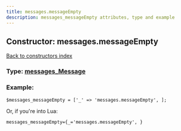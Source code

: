 ```yaml
---
title: messages.messageEmpty
description: messages_messageEmpty attributes, type and example
---
```

## Constructor: messages.messageEmpty  
[Back to constructors index](index.md)






### Type: [messages\_Message](../types/messages_Message.md)


### Example:

```
$messages_messageEmpty = ['_' => 'messages.messageEmpty', ];
```  

Or, if you're into Lua:  


```
messages_messageEmpty={_='messages.messageEmpty', }

```


